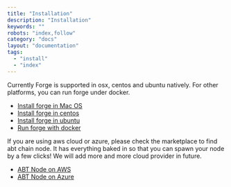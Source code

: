 ```yaml
---
title: "Installation"
description: "Installation"
keywords: ""
robots: "index,follow"
category: "docs"
layout: "documentation"
tags:
  - "install"
  - "index"
---
```


Currently Forge is supported in osx, centos and ubuntu natively. For other platforms, you can run forge under docker.

- [Install forge in Mac OS](./macos)
- [Install forge in centos](./centos)
- [Install forge in ubuntu](./ubuntu)
- [Run forge with docker](./docker)

If you are using aws cloud or azure, please check the marketplace to find abt chain node. It has everything baked in so that you can spawn your node by a few clicks! We will add more and more cloud provider in future.

- [ABT Node on AWS](https://www.arcblock.io/en/node)
- [ABT Node on Azure](https://azuremarketplace.microsoft.com/en-us/marketplace/apps/arcblock.forge-blockchain-node?tab=Overview)
